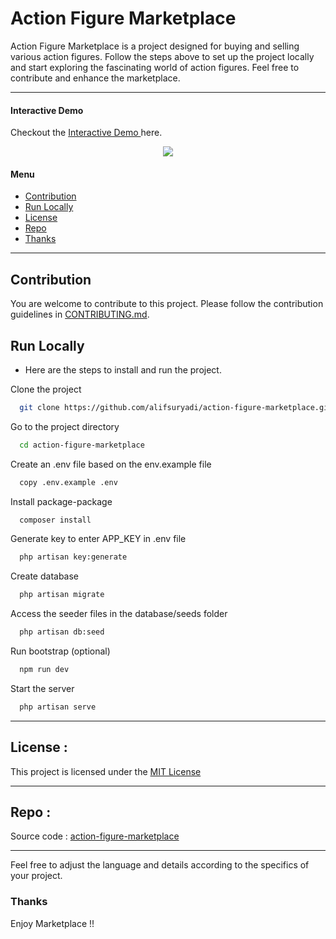 # Action Figure Marketplace

Action Figure Marketplace is a project designed for buying and selling various action figures. Follow the steps above to set up the project locally and start exploring the fascinating world of action figures. Feel free to contribute and enhance the marketplace.

---

#### Interactive Demo

Checkout the <a target="_blank" href="http://actionfigure.rf.gd"> Interactive Demo </a> here.

<p align="center">
    <img src="![preview](https://github.com/alifsuryadi/action-figure-marketplace/assets/119511703/7ab9ed16-0c2e-4a46-a37a-bdd4c5e5d206)">
</p>

#### Menu

-   [Contribution](#Contribution)
-   [Run Locally](#Run-Locally)
-   [License](#License)
-   [Repo](#Repo)
-   [Thanks](#Thanks)

---

## Contribution

You are welcome to contribute to this project. Please follow the contribution guidelines in [CONTRIBUTING.md](CONTRIBUTING.md).

## Run Locally

-   Here are the steps to install and run the project.

Clone the project

```bash
  git clone https://github.com/alifsuryadi/action-figure-marketplace.git
```

Go to the project directory

```bash
  cd action-figure-marketplace
```

Create an .env file based on the env.example file

```bash
  copy .env.example .env
```

Install package-package

```bash
  composer install
```

Generate key to enter APP_KEY in .env file

```bash
  php artisan key:generate
```

Create database

```bash
  php artisan migrate
```

Access the seeder files in the database/seeds folder

```bash
  php artisan db:seed
```

Run bootstrap (optional)

```bash
  npm run dev
```

Start the server

```bash
  php artisan serve
```

---

## License :

This project is licensed under the [MIT License](LICENSE)

---

## Repo :

Source code : [action-figure-marketplace](https://github.com/alifsuryadi/action-figure-marketplace)

---

Feel free to adjust the language and details according to the specifics of your project.

### Thanks

Enjoy Marketplace !!
